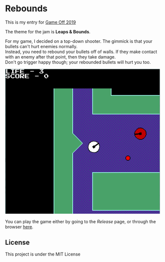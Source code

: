 # Rebounds
This is my entry for [Game Off 2019](https://itch.io/jam/game-off-2019)


The theme for the jam is **Leaps & Bounds**.  

For my game, I decided on a top-down shooter. The gimmick is that your bullets can't hurt enemies normally.  
Instead, you need to rebound your bullets off of walls. If they make contact with an enemy after that point, then they take damage.  
Don't go trigger happy though; your rebounded bullets will hurt you too.

![Example Image](.readme_assets/ExampleScreenshot.png)

You can play the game either by going to the *Release* page, or through the browser [here](https://galbenshire.itch.io/rebounds).

## License
This project is under the MIT License